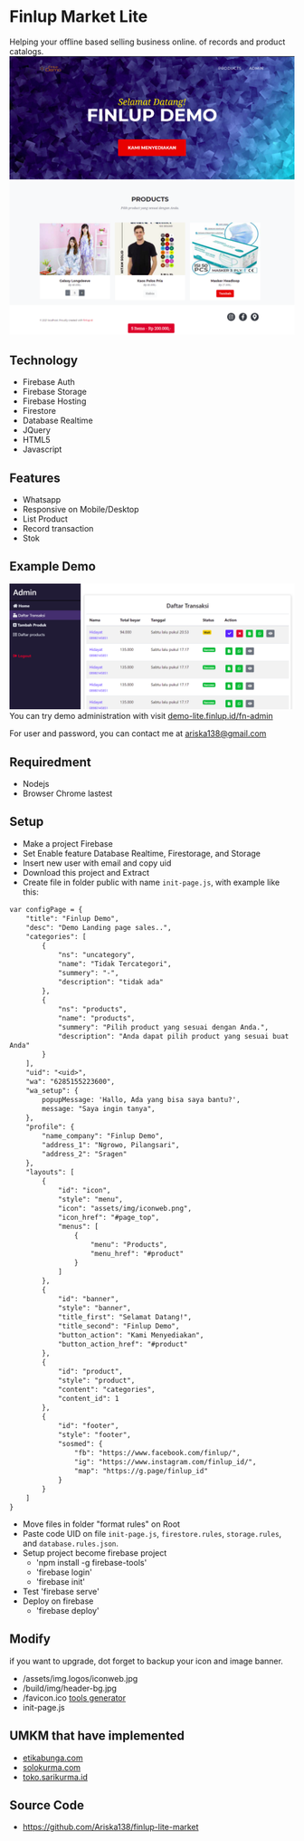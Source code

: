 # Finlup Market Lite

Helping your offline based selling business online. of records and product catalogs.
![Demo Finlup Lite](https://github.com/Ariska138/finlup-lite-market/blob/master/demo-lite.png?raw=true)
![Demo Product](https://github.com/Ariska138/finlup-lite-market/blob/master/products.png?raw=true)

## Technology

- Firebase Auth
- Firebase Storage
- Firebase Hosting
- Firestore
- Database Realtime
- JQuery
- HTML5
- Javascript

## Features

- Whatsapp
- Responsive on Mobile/Desktop
- List Product
- Record transaction
- Stok

## Example Demo

![Demo Admin](https://github.com/Ariska138/finlup-lite-market/blob/master/admin.png?raw=true)
You can try demo administration with visit [demo-lite.finlup.id/fn-admin](https://demo-lite.finlup.id/fn-admin/)

For user and password, you can contact me at ariska138@gmail.com

## Requiredment

- Nodejs
- Browser Chrome lastest

## Setup

- Make a project Firebase
- Set Enable feature Database Realtime, Firestorage, and Storage
- Insert new user with email and copy uid
- Download this project and Extract
- Create file in folder public with name `init-page.js`, with example like this:

```
var configPage = {
    "title": "Finlup Demo",
    "desc": "Demo Landing page sales..",
    "categories": [
        {
            "ns": "uncategory",
            "name": "Tidak Tercategori",
            "summery": "-",
            "description": "tidak ada"
        },
        {
            "ns": "products",
            "name": "products",
            "summery": "Pilih product yang sesuai dengan Anda.",
            "description": "Anda dapat pilih product yang sesuai buat Anda"
        }
    ],
    "uid": "<uid>",
    "wa": "6285155223600",
    "wa_setup": {
        popupMessage: 'Hallo, Ada yang bisa saya bantu?',
        message: "Saya ingin tanya",
    },
    "profile": {
        "name_company": "Finlup Demo",
        "address_1": "Ngrowo, Pilangsari",
        "address_2": "Sragen"
    },
    "layouts": [
        {
            "id": "icon",
            "style": "menu",
            "icon": "assets/img/iconweb.png",
            "icon_href": "#page_top",
            "menus": [
                {
                    "menu": "Products",
                    "menu_href": "#product"
                }
            ]
        },
        {
            "id": "banner",
            "style": "banner",
            "title_first": "Selamat Datang!",
            "title_second": "Finlup Demo",
            "button_action": "Kami Menyediakan",
            "button_action_href": "#product"
        },
        {
            "id": "product",
            "style": "product",
            "content": "categories",
            "content_id": 1
        },
        {
            "id": "footer",
            "style": "footer",
            "sosmed": {
                "fb": "https://www.facebook.com/finlup/",
                "ig": "https://www.instagram.com/finlup_id/",
                "map": "https://g.page/finlup_id"
            }
        }
    ]
}
```

- Move files in folder "format rules" on Root
- Paste code UID on file `init-page.js`, `firestore.rules`, `storage.rules`, and `database.rules.json`.
- Setup project become firebase project
  - 'npm install -g firebase-tools'
  - 'firebase login'
  - 'firebase init'
- Test 'firebase serve'
- Deploy on firebase
  - 'firebase deploy'

## Modify

if you want to upgrade, dot forget to backup your icon and image banner.

- /assets/img.logos/iconweb.jpg
- /build/img/header-bg.jpg
- /favicon.ico [tools generator](https://favicon.io/favicon-converter/)
- init-page.js

## UMKM that have implemented

- [etikabunga.com](https://etikabunga.com)
- [solokurma.com](https://solokurma.com)
- [toko.sarikurma.id](https://toko.sarikurma.id)

## Source Code

- https://github.com/Ariska138/finlup-lite-market
